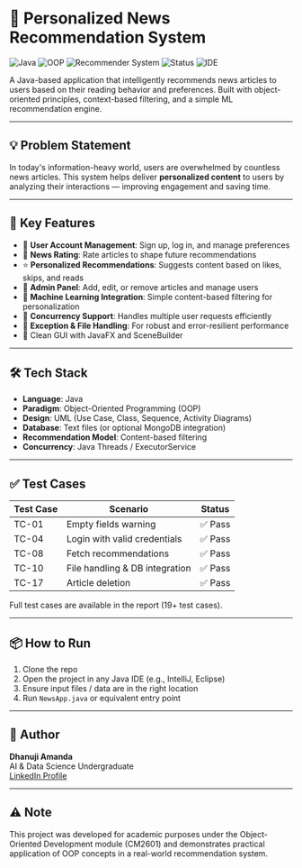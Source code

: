 # 📰 Personalized News Recommendation System

![Java](https://img.shields.io/badge/Java-ED8B00?style=for-the-badge&logo=java&logoColor=white)
![OOP](https://img.shields.io/badge/OOP-Principles-blueviolet?style=for-the-badge)
![Recommender System](https://img.shields.io/badge/Recommender-System-green?style=for-the-badge)
![Status](https://img.shields.io/badge/Status-Completed-brightgreen?style=for-the-badge)
![IDE](https://img.shields.io/badge/Built%20With-IntelliJ%20IDEA-orange?style=for-the-badge&logo=intellijidea)

A Java-based application that intelligently recommends news articles to users based on their reading behavior and preferences. Built with object-oriented principles, context-based filtering, and a simple ML recommendation engine.

---

## 💡 Problem Statement

In today's information-heavy world, users are overwhelmed by countless news articles. This system helps deliver **personalized content** to users by analyzing their interactions — improving engagement and saving time.

---

## 🚀 Key Features

- ⁠👤 **⁠User Account Management**: Sign up, log in, and manage preferences
- 📄 **News Rating**: Rate articles to shape future recommendations
- ⭐ **Personalized Recommendations**: Suggests content based on likes, skips, and reads
- ⁠👤 **Admin Panel**: Add, edit, or remove articles and manage users
- ⁠🔄 **Machine Learning Integration**: Simple content-based filtering for personalization
- ⁠🧵 **Concurrency Support**: Handles multiple user requests efficiently
- ⁠📂 **Exception & File Handling**: For robust and error-resilient performance
- ⁠💬 Clean GUI with JavaFX and SceneBuilder

---

## 🛠 Tech Stack

- **Language**: Java  
- **Paradigm**: Object-Oriented Programming (OOP)  
- **Design**: UML (Use Case, Class, Sequence, Activity Diagrams)  
- **Database**: Text files (or optional MongoDB integration)  
- **Recommendation Model**: Content-based filtering  
- **Concurrency**: Java Threads / ExecutorService  

---

## ✅ Test Cases

| Test Case | Scenario | Status |
|----------|-----------|--------|
| TC-01 | Empty fields warning | ✅ Pass |
| TC-04 | Login with valid credentials | ✅ Pass |
| TC-08 | Fetch recommendations | ✅ Pass |
| TC-10 | File handling & DB integration | ✅ Pass |
| TC-17 | Article deletion | ✅ Pass |

Full test cases are available in the report (19+ test cases).

---

## 📦 How to Run

1. Clone the repo  
2. Open the project in any Java IDE (e.g., IntelliJ, Eclipse)  
3. Ensure input files / data are in the right location  
4. Run `NewsApp.java` or equivalent entry point

---

## 👤 Author

**Dhanuji Amanda**  
AI & Data Science Undergraduate  
[LinkedIn Profile](https://www.linkedin.com/in/dhanuji-jayasingha-94342a27b/) 

---

## ⚠️ Note

This project was developed for academic purposes under the Object-Oriented Development module (CM2601) and demonstrates practical application of OOP concepts in a real-world recommendation system.
